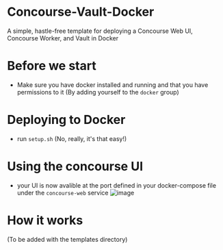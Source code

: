 # Concourse-Vault-Docker
A simple, hastle-free template for deploying a Concourse Web UI, Concourse Worker, and Vault in Docker

# Before we start
- Make sure you have docker installed and running and that you have permissions to it (By adding yourself to the `docker` group)

# Deploying to Docker
- run `setup.sh` (No, really, it's that easy!)

# Using the concourse UI
- your UI is now avalible at the port defined in your docker-compose file under the ``concourse-web`` service
![image](https://github.com/user-attachments/assets/8a9f1b5a-fabc-49ff-8d99-54e4200554a2)

# How it works
(To be added with the templates directory)
